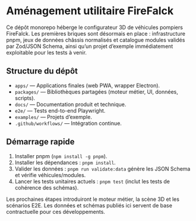 # Aménagement utilitaire FireFalck

Ce dépôt monorepo héberge le configurateur 3D de véhicules pompiers FireFalck. Les premières briques
sont désormais en place : infrastructure pnpm, jeux de données châssis normalisés et catalogue
modules validés par Zod/JSON Schema, ainsi qu’un projet d’exemple immédiatement exploitable pour les
tests à venir.

## Structure du dépôt

- `apps/` — Applications finales (web PWA, wrapper Electron).
- `packages/` — Bibliothèques partagées (moteur métier, UI, données, scripts).
- `docs/` — Documentation produit et technique.
- `e2e/` — Tests end-to-end Playwright.
- `examples/` — Projets d’exemple.
- `.github/workflows/` — Intégration continue.

## Démarrage rapide

1. Installer pnpm (`npm install -g pnpm`).
2. Installer les dépendances : `pnpm install`.
3. Valider les données : `pnpm run validate:data` génère les JSON Schema et vérifie véhicules/modules.
4. Lancer les tests unitaires actuels : `pnpm test` (inclut les tests de cohérence des schémas).

Les prochaines étapes introduiront le moteur métier, la scène 3D et les scénarios E2E. Les données et
schémas publiés ici servent de base contractuelle pour ces développements.
